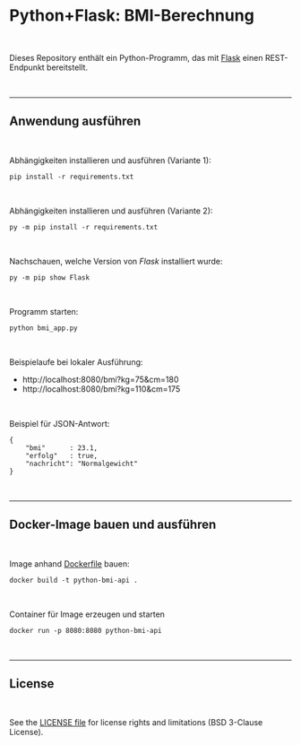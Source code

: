 # Python+Flask: BMI-Berechnung #

<br>

Dieses Repository enthält ein Python-Programm, das mit [Flask](https://flask.palletsprojects.com/en/stable/) einen REST-Endpunkt bereitstellt.

<br>

----

## Anwendung ausführen ##

<br>

Abhängigkeiten installieren und ausführen (Variante 1):
```
pip install -r requirements.txt
```

<br>

Abhängigkeiten installieren und ausführen (Variante 2):
```
py -m pip install -r requirements.txt
```

<br>

Nachschauen, welche Version von *Flask* installiert wurde:
```
py -m pip show Flask
```

<br>

Programm starten:
```
python bmi_app.py
```

<br>

Beispielaufe bei lokaler Ausführung:
* http://localhost:8080/bmi?kg=75&cm=180
* http://localhost:8080/bmi?kg=110&cm=175

<br>

Beispiel für JSON-Antwort:
```
{
    "bmi"      : 23.1,
    "erfolg"   : true,
    "nachricht": "Normalgewicht"
}
```

<br>

----

## Docker-Image bauen und ausführen ##

<br>

Image anhand [Dockerfile](Dockerfile) bauen:
```
docker build -t python-bmi-api .
```

<br>


Container für Image erzeugen und starten
```
docker run -p 8080:8080 python-bmi-api
```

<br>

----

## License ##

<br>

See the [LICENSE file](LICENSE.md) for license rights and limitations (BSD 3-Clause License).

<br>
